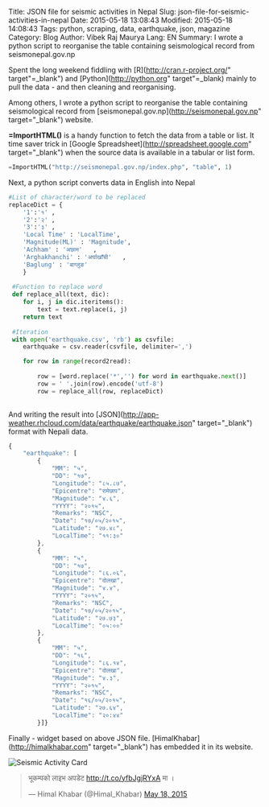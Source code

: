 Title: JSON file for seismic activities in Nepal
Slug: json-file-for-seismic-activities-in-nepal
Date: 2015-05-18 13:08:43
Modified: 2015-05-18 14:08:43
Tags: python, scraping, data, earthquake, json, magazine
Category: Blog 
Author: Vibek Raj Maurya 
Lang: EN
Summary: I wrote a python script to reorganise the table containing seismological record from seismonepal.gov.np

Spent the long weekend fiddling with [R](http://cran.r-project.org/" target"=_blank") and [Python](http://python.org" target"=_blank) mainly to pull the data - and then cleaning and reorganising.

Among others, I wrote a python script to reorganise the table containing seismological record from [seismonepal.gov.np](http://seismonepal.gov.np" target="_blank") website.

**=ImportHTML()** is a handy function to fetch the data from a table or list. It time saver trick in [Google Spreadsheet](http://spreadsheet.google.com" target="_blank") when the source data is available in a tabular or list form. 

```python
=ImportHTML("http://seismonepal.gov.np/index.php", "table", 1)
``` 

Next, a python script converts data in English into Nepal

```python
#List of character/word to be replaced
replaceDict = {
	'1':'१'	,
	'2':'२'	,
	'3':'३'	,
	'Local Time' : 'LocalTime',
	'Magnitude(ML)' : 'Magnitude',
	'Achham' : 'अछाम'	,
	'Arghakhanchi' : 'अर्घाखाँची'	,
	'Baglung' : 'बाग्लुङ'	
    }
    
 #Function to replace word 
 def replace_all(text, dic):
    for i, j in dic.iteritems():
        text = text.replace(i, j)
    return text
    
 #Iteration
 with open('earthquake.csv', 'rb') as csvfile:
	earthquake = csv.reader(csvfile, delimiter=',')

	for row in range(record2read):
		
		row = [word.replace('*','') for word in earthquake.next()]
		row = ' '.join(row).encode('utf-8')
		row = replace_all(row, replaceDict)
		
```

And writing the result into [JSON](http://app-weather.rhcloud.com/data/earthquake/earthquake.json" target="_blank") format with Nepali data. 


```javascript
{
    "earthquake": [
        {
            "MM": "५",
            "DD": "१७",
            "Longitude": "८५.८७",
            "Epicentre": "रामेछाप",
            "Magnitude": "४.६",
            "YYYY": "२०१५",
            "Remarks": "NSC",
            "Date": "१७/०५/२०१५",
            "Latitude": "२७.४८",
            "LocalTime": "११:३०"
        },
        {
            "MM": "५",
            "DD": "१७",
            "Longitude": "८६.०६",
            "Epicentre": "दोलखा",
            "Magnitude": "४.४",
            "YYYY": "२०१५",
            "Remarks": "NSC",
            "Date": "१७/०५/२०१५",
            "Latitude": "२७.७३",
            "LocalTime": "०५:००"
        },
        {
            "MM": "५",
            "DD": "१६",
            "Longitude": "८६.१४",
            "Epicentre": "दोलखा",
            "Magnitude": "४.३",
            "YYYY": "२०१५",
            "Remarks": "NSC",
            "Date": "१६/०५/२०१५",
            "Latitude": "२७.६४",
            "LocalTime": "२०:४४"
        }]}
```
Finally - widget based on above JSON file. [HimalKhabar](http://himalkhabar.com" target="_blank") has embedded it in its website.

![Seismic Activity Card](https://res.cloudinary.com/rvibek-com-np/image/upload/w_350,e_shadow/v1628804084/reu56ezdegh7pkymfg9w.png)


<blockquote class="twitter-tweet" lang="en"><p lang="ne" dir="ltr">भूकम्पको लाइभ अपडेट <a href="http://t.co/yfbJgjRYxA">http://t.co/yfbJgjRYxA</a> मा ।</p>&mdash; Himal Khabar (@Himal_Khabar) <a href="https://twitter.com/Himal_Khabar/status/600229390790721538">May 18, 2015</a></blockquote>
<script async src="//platform.twitter.com/widgets.js" charset="utf-8"></script>